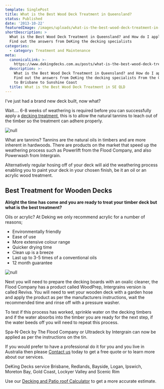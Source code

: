 ```yaml
---
template: SinglePost
title: What is the Best Wood Deck Treatment in Queensland?
status: Published
date: '2013-10-22'
featuredImage: /images/uploads/what-is-the-best-wood-deck-treatment-in-brisbane.jpg
shortDescription: >
  What is the Best Wood Deck Treatment in Queensland? and How do I apply it?
  Find out the answers from DeKing the decking specialists
categories:
  - category: Treatment and Maintenance
meta:
  canonicalLink: >-
    https://www.dekingdecks.com.au/posts/what-is-the-best-wood-deck-treatment-in-queensland/
  description: >-
    What is the Best Wood Deck Treatment in Queensland? and How do I apply it?
    Find out the answers from DeKing the decking specialists From the Gold Coast
    to Brisbane to Sunshine Coast
  title: What is the Best Wood Deck Treatment in SE QLD
---
```

I’ve just had a brand new deck built, now what?

Wait…. 6-8 weeks of weathering is required before you can successfully apply a [decking treatment](https://www.dekingdecks.com.au/services/deck-accessories/), this is to allow the natural tannins to leach out of the timber so the treatment can adhere properly.

![null](/images/uploads/10.jpg)

What are tannins? Tannins are the natural oils in timbers and are more inherent in hardwoods. There are products on the market that speed up the weathering process such as Powerlift from the Flood Company, and also Powerwash from Intergrain.

Alternatively regular hosing off of your deck will aid the weathering process enabling you to paint your deck in your chosen finish, be it an oil or an acrylic wood treatment.

## Best Treatment for Wooden Decks

**Alright the time has come and you are ready to treat your timber deck but what is the best treatment?**

Oils or acrylic? At Deking we only recommend acrylic for a number of reasons;

* Environmentally friendly
* Ease of use
* More extensive colour range
* Quicker drying time
* Clean up is a breeze
* Last up to 3-5 times of a conventional oils
* 12 month guarantee

![null](/images/uploads/intergrain_deck.jpeg)

Next you will need to prepare the decking boards with an oxalic cleaner, the Flood Company has a product called WoodPrep, Intergrains version is called Reviva. You will need to wet your wooden deck with a garden hose and apply the product as per the manufacturers instructions, wait the recommended time and rinse off with a pressure washer.

To test if this process has worked, sprinkle water on the decking timbers and if the water absorbs into the timber you are ready for the next step, if the water beeds off you will need to repeat this process.

Spa-N-Deck by The Flood Company or Ultradeck by Intergrain can now be applied as per the instructions on the tin.

If you would prefer to have a professional do it for you and you live in Australia then please [Contact us](https://www.dekingdecks.com.au/contact/) today to get a free quote or to learn more about our services.

DeKing Decks service Brisbane, Redlands, Bayside, Logan, Ipswich, Moreton Bay, Gold Coast, Lockyer Valley and Scenic Rim

Use our [Decking and Patio roof Calculator](https://www.dekingdecks.com.au/quote-calculator/) to get a more accurate estimate.
